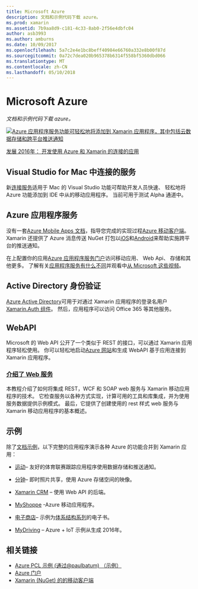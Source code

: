 ```yaml
---
title: Microsoft Azure
description: 文档和示例代码下载 azure。
ms.prod: xamarin
ms.assetid: 7b9aa8d9-c181-4c33-8ab0-2f56e4dbfc04
author: asb3993
ms.author: amburns
ms.date: 10/09/2017
ms.openlocfilehash: 5a7c2e4e1bc8beff40984e66760a332e8b00f87d
ms.sourcegitcommit: 0a72c7dea020b965378b6314f558bf5360dbd066
ms.translationtype: MT
ms.contentlocale: zh-CN
ms.lasthandoff: 05/10/2018
---
```

# <a name="microsoft-azure"></a>Microsoft Azure

_文档和示例代码下载 azure。_

[ ![](images/evolve-mikej-azure-sml.png "Azure 应用程序服务功能可轻松地将添加到 Xamarin 应用程序，其中包括云数据存储和跨平台推送通知")](https://evolve.xamarin.com/session/56ec886fde91c6253c277bc6)

[发展 2016年： 开发使用 Azure 和 Xamarin 的连接的应用](https://evolve.xamarin.com/session/56ec886fde91c6253c277bc6)

## <a name="connected-services-in-visual-studio-for-mac"></a>Visual Studio for Mac 中连接的服务

新[连接服务](connected-services.md)适用于 Mac 的 Visual Studio 功能可帮助开发人员快速、 轻松地将 Azure 功能添加到 IDE 中从的移动应用程序。 当前可用于测试 Alpha 通道中。


## <a name="azure-app-services"></a>Azure 应用程序服务

没有一套[Azure Mobile Apps 文档](~/cross-platform/data-cloud/mobile-apps.md)，指导您完成的实现过程[Azure 移动客户端](https://www.nuget.org/packages/Microsoft.Azure.Mobile.Client/)。
Xamarin 还提供了 Azure 消息传送 NuGet 打包以[iOS](https://www.nuget.org/packages/Xamarin.Azure.NotificationHubs.iOS/)和[Android](https://www.nuget.org/packages/Xamarin.Azure.NotificationHubs.Android/)来帮助实施跨平台的推送通知。

在上配置你的应用[Azure 应用程序服务门户](https://portal.azure.com/)访问移动应用、 Web Api、 存储和其他更多。 了解有关[应用程序服务有什么不同](http://azure.microsoft.com/updates/whats-new-with-azure-app-service/)并观看中[从 Microsoft 这些视频](http://azure.microsoft.com/campaigns/azure-march-announcement/)。

## <a name="active-directory-authentication"></a>Active Directory 身份验证

[Azure Active Directory](~/cross-platform/data-cloud/active-directory/index.md)可用于对通过 Xamarin 应用程序的登录名用户[Xamarin.Auth 组件](https://www.nuget.org/packages/Xamarin.Auth/)。
然后，应用程序可以访问 Office 365 等其他服务。

## <a name="webapi"></a>WebAPI

Microsoft 的 Web API 公开了一个类似于 REST 的接口，可以通过 Xamarin 应用程序轻松使用。
你可以轻松地启动[Azure 网站](https://trywebsites.azurewebsites.net/)和生成 WebAPI 基于应用连接到 Xamarin 应用程序。


###  <a name="introduction-to-web-servicescross-platformdata-cloudweb-servicesindexmd"></a>[介绍了 Web 服务](~/cross-platform/data-cloud/web-services/index.md)

本教程介绍了如何将集成 REST，WCF 和 SOAP web 服务与 Xamarin 移动应用程序的技术。 它检查服务以各种方式实现，计算可用的工具和库集成，并为使用服务数据提供示例模式。 最后，它提供了创建使用的 rest 样式 web 服务与 Xamarin 移动应用程序的基本概述。

## <a name="samples"></a>示例

除了[文档示例](https://github.com/xamarin/mobile-samples/tree/master/Azure)，以下完整的应用程序演示各种 Azure 的功能合并到 Xamarin 应用：

- [运动](https://github.com/xamarin/Sport)– 友好的体育联赛跟踪应用程序使用数据存储和推送通知。
- [分钟](https://github.com/pierceboggan/Moments)– 即时照片共享，使用 Azure 存储空间的映像。
- [Xamarin CRM](https://github.com/xamarin/app-crm) – 使用 Web API 的后端。
- [MyShoppe](https://github.com/jamesmontemagno/MyShoppe) -Azure 移动应用程序。

- [电子商店](https://github.com/dotnet-architecture/eShopOnContainers)– 示例为[体系结构系列](https://www.microsoft.com/net/learn/architecture)的电子书。
- [MyDriving](https://azure.microsoft.com/campaigns/mydriving/) – Azure + IoT 示例从生成 2016年。


## <a name="related-links"></a>相关链接

- [Azure PCL 示例 (通过@paulbatum) （示例）](https://github.com/paulbatum/mobile-services-xamarin-pcl)
- [Azure 门户](http://azure.microsoft.com/)
- [Xamarin (NuGet) 的的移动客户端](https://www.nuget.org/packages/Microsoft.Azure.Mobile.Client/)
